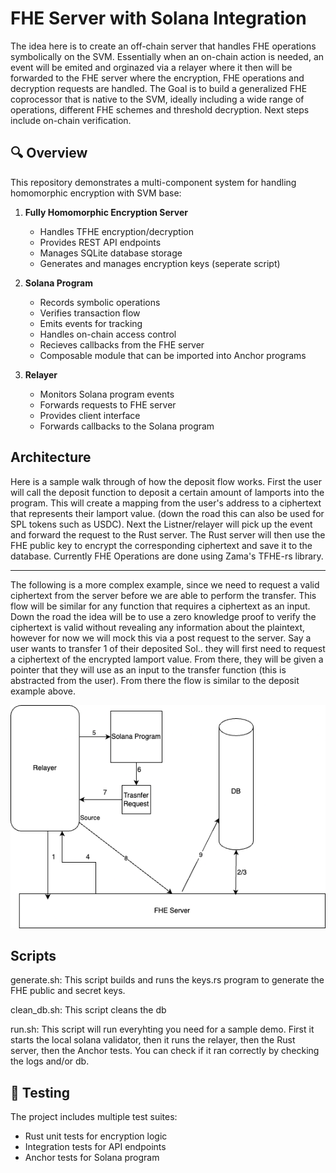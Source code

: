 # FHE Server with Solana Integration

The idea here is to create an off-chain server that handles FHE operations symbolically on the SVM. Essentially when an on-chain action is needed, an event will be emited and orginazed via a relayer where it then will be forwarded to the FHE server where the encryption, FHE operations and decryption requests are handled. The Goal is to build a generalized FHE coprocessor that is native to the SVM, ideally including a wide range of operations, different FHE schemes and threshold decryption. Next steps include on-chain verification. 

## 🔍 Overview

This repository demonstrates a multi-component system for handling homomorphic encryption with SVM base:

1. **Fully Homomorphic Encryption Server**
   - Handles TFHE encryption/decryption
   - Provides REST API endpoints
   - Manages SQLite database storage
   - Generates and manages encryption keys (seperate script)

2. **Solana Program**
   - Records symbolic operations
   - Verifies transaction flow
   - Emits events for tracking
   - Handles on-chain access control
   - Recieves callbacks from the FHE server
   - Composable module that can be imported into Anchor programs

3. **Relayer**
   - Monitors Solana program events
   - Forwards requests to FHE server
   - Provides client interface
   - Forwards callbacks to the Solana program

## Architecture 

Here is a sample walk through of how the deposit flow works. First the user will call the deposit function to deposit a certain amount of lamports into the program. This will create a mapping from the user's address to a ciphertext that represents their lamport value. (down the road this can also be used for SPL tokens such as USDC). Next the Listner/relayer will pick up the event and forward the request to the Rust server. The Rust server will then use the FHE public key to encrypt the corresponding ciphertext and save it to the database. Currently FHE Operations are done using Zama's TFHE-rs library. 

---

The following is a more complex example, since we need to request a valid ciphertext from the server before we are able to perform the transfer. This flow will be similar for any function that requires a ciphertext as an input. Down the road the idea will be to use a zero knowledge proof to verify the ciphertext is valid without revealing any information about the plaintext, however for now we will mock this via a post request to the server. Say a user wants to transfer 1 of their deposited Sol.. they will first need to request a ciphertext of the encrypted lamport value. From there, they will be given a pointer that they will use as an input to the transfer function (this is abstracted from the user). From there the flow is similar to the deposit example above. 

<div align="center">
  <img src="images/transfer.png" alt="Architecture Diagram" width="800"/>
</div>

## Scripts

generate.sh: This script builds and runs the keys.rs program to generate the FHE public and secret keys.

clean_db.sh: This script cleans the db

run.sh: This script will run everyhting you need for a sample demo. First it starts the local solana validator, then it runs the relayer, then the Rust server, then the Anchor tests. You can check if it ran correctly by checking the logs and/or db. 

## 🧪 Testing

The project includes multiple test suites: 
- Rust unit tests for encryption logic
- Integration tests for API endpoints
- Anchor tests for Solana program
